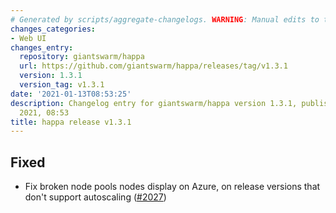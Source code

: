```yaml
---
# Generated by scripts/aggregate-changelogs. WARNING: Manual edits to this files will be overwritten.
changes_categories:
- Web UI
changes_entry:
  repository: giantswarm/happa
  url: https://github.com/giantswarm/happa/releases/tag/v1.3.1
  version: 1.3.1
  version_tag: v1.3.1
date: '2021-01-13T08:53:25'
description: Changelog entry for giantswarm/happa version 1.3.1, published on 13 January
  2021, 08:53
title: happa release v1.3.1
---
```


## Fixed

- Fix broken node pools nodes display on Azure, on release versions that don't support autoscaling ([#2027](https://github.com/giantswarm/happa/pull/2027))

